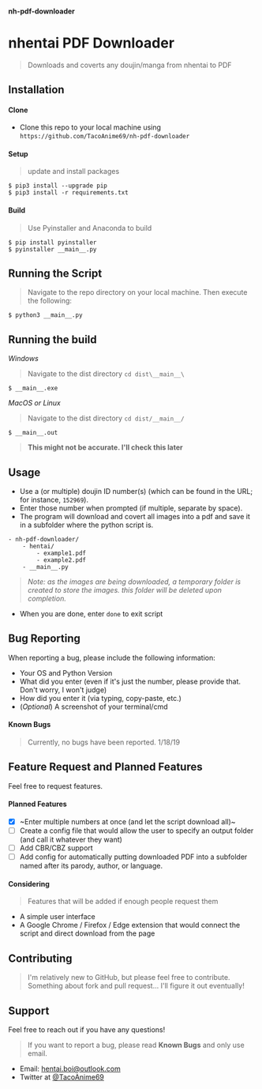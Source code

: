 #### nh-pdf-downloader
# nhentai PDF Downloader
> Downloads and coverts any doujin/manga from nhentai to PDF

## Installation
#### Clone
- Clone this repo to your local machine using ```https://github.com/TacoAnime69/nh-pdf-downloader```
#### Setup
> update and install packages
```
$ pip3 install --upgrade pip
$ pip3 install -r requirements.txt
```
#### Build
> Use Pyinstaller and Anaconda to build
```
$ pip install pyinstaller
$ pyinstaller __main__.py
```

## Running the Script
> Navigate to the repo directory on your local machine. Then execute the following:
```
$ python3 __main__.py
```

## Running the build
_Windows_
> Navigate to the dist directory ```cd dist\__main__\```
```
$ __main__.exe
```
_MacOS or Linux_
> Navigate to the dist directory ```cd dist/__main__/```
```
$ __main__.out
```
> __This might not be accurate. I'll check this later__

## Usage
* Use a (or multiple) doujin ID number(s) (which can be found in the URL; for instance, ```152969```).
* Enter those number when prompted (if multiple, separate by space).
* The program will download and covert all images into a pdf and save it in a subfolder where the python script is.
```
- nh-pdf-downloader/
    - hentai/
        - example1.pdf
        - example2.pdf
    - __main__.py
```
> _Note: as the images are being downloaded, a temporary folder is created to store the images. this folder will be deleted upon completion._
* When you are done, enter ```done``` to exit script

## Bug Reporting
When reporting a bug, please include the following information:
- Your OS and Python Version
- What did you enter (even if it's just the number, please provide that. Don't worry, I won't judge)
- How did you enter it (via typing, copy-paste, etc.)
- (_Optional_) A screenshot of your terminal/cmd
#### Known Bugs
> Currently, no bugs have been reported. 1/18/19

## Feature Request and Planned Features
Feel free to request features. 
#### Planned Features
- [x] ~Enter multiple numbers at once (and let the script download all)~
- [ ] Create a config file that would allow the user to specify an output folder (and call it whatever they want)
- [ ] Add CBR/CBZ support
- [ ] Add config for automatically putting downloaded PDF into a subfolder named after its parody, author, or language.
#### Considering
> Features that will be added if enough people request them
- A simple user interface
- A Google Chrome / Firefox / Edge extension that would connect the script and direct download from the page

## Contributing
> I'm relatively new to GitHub, but please feel free to contribute. Something about fork and pull request... I'll figure it out eventually!

## Support
Feel free to reach out if you have any questions!
> If you want to report a bug, please read __Known Bugs__ and only use email.
- Email: hentai.boi@outlook.com
- Twitter at [@TacoAnime69](https://twitter.com/TacoAnime69)
